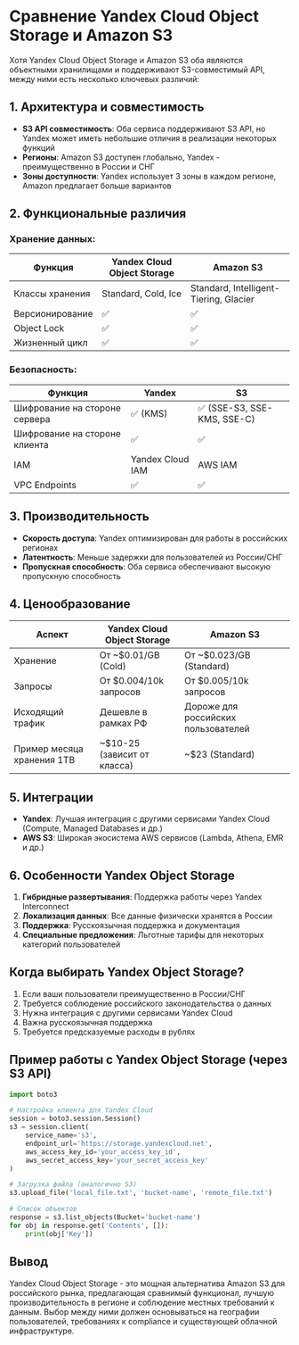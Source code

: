 # Сравнение Yandex Cloud Object Storage и Amazon S3

Хотя Yandex Cloud Object Storage и Amazon S3 оба являются объектными хранилищами и поддерживают S3-совместимый API, между ними есть несколько ключевых различий:

## 1. Архитектура и совместимость

- **S3 API совместимость**: Оба сервиса поддерживают S3 API, но Yandex может иметь небольшие отличия в реализации некоторых функций
- **Регионы**: Amazon S3 доступен глобально, Yandex - преимущественно в России и СНГ
- **Зоны доступности**: Yandex использует 3 зоны в каждом регионе, Amazon предлагает больше вариантов

## 2. Функциональные различия

### Хранение данных:
| Функция                | Yandex Cloud Object Storage | Amazon S3 |
|------------------------|----------------------------|-----------|
| Классы хранения        | Standard, Cold, Ice         | Standard, Intelligent-Tiering, Glacier |
| Версионирование        | ✅                          | ✅         |
| Object Lock            | ✅                          | ✅         |
| Жизненный цикл         | ✅                          | ✅         |

### Безопасность:
| Функция                | Yandex                     | S3        |
|------------------------|----------------------------|-----------|
| Шифрование на стороне сервера | ✅ (KMS)             | ✅ (SSE-S3, SSE-KMS, SSE-C) |
| Шифрование на стороне клиента | ✅                    | ✅         |
| IAM                   | Yandex Cloud IAM           | AWS IAM   |
| VPC Endpoints         | ✅                          | ✅         |

## 3. Производительность

- **Скорость доступа**: Yandex оптимизирован для работы в российских регионах
- **Латентность**: Меньше задержки для пользователей из России/СНГ
- **Пропускная способность**: Оба сервиса обеспечивают высокую пропускную способность

## 4. Ценообразование

| Аспект                | Yandex Cloud Object Storage | Amazon S3 |
|-----------------------|----------------------------|-----------|
| Хранение              | От ~$0.01/GB (Cold)        | От ~$0.023/GB (Standard) |
| Запросы              | От $0.004/10k запросов     | От $0.005/10k запросов |
| Исходящий трафик     | Дешевле в рамках РФ        | Дороже для российских пользователей |
| Пример месяца хранения 1TB | ~$10-25 (зависит от класса) | ~$23 (Standard) |

## 5. Интеграции

- **Yandex**: Лучшая интеграция с другими сервисами Yandex Cloud (Compute, Managed Databases и др.)
- **AWS S3**: Широкая экосистема AWS сервисов (Lambda, Athena, EMR и др.)

## 6. Особенности Yandex Object Storage

1. **Гибридные развертывания**: Поддержка работы через Yandex Interconnect
2. **Локализация данных**: Все данные физически хранятся в России
3. **Поддержка**: Русскоязычная поддержка и документация
4. **Специальные предложения**: Льготные тарифы для некоторых категорий пользователей

## Когда выбирать Yandex Object Storage?

1. Если ваши пользователи преимущественно в России/СНГ
2. Требуется соблюдение российского законодательства о данных
3. Нужна интеграция с другими сервисами Yandex Cloud
4. Важна русскоязычная поддержка
5. Требуется предсказуемые расходы в рублях

## Пример работы с Yandex Object Storage (через S3 API)

```python
import boto3

# Настройка клиента для Yandex Cloud
session = boto3.session.Session()
s3 = session.client(
    service_name='s3',
    endpoint_url='https://storage.yandexcloud.net',
    aws_access_key_id='your_access_key_id',
    aws_secret_access_key='your_secret_access_key'
)

# Загрузка файла (аналогично S3)
s3.upload_file('local_file.txt', 'bucket-name', 'remote_file.txt')

# Список объектов
response = s3.list_objects(Bucket='bucket-name')
for obj in response.get('Contents', []):
    print(obj['Key'])
```

## Вывод

Yandex Cloud Object Storage - это мощная альтернатива Amazon S3 для российского рынка, предлагающая сравнимый функционал, лучшую производительность в регионе и соблюдение местных требований к данным. Выбор между ними должен основываться на географии пользователей, требованиях к compliance и существующей облачной инфраструктуре.